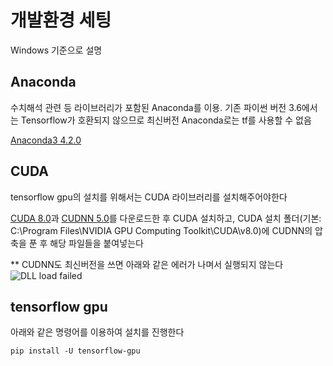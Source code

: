 # 개발환경 세팅

Windows 기준으로 설명

## Anaconda
수치해석 관련 등 라이브러리가 포함된 Anaconda를 이용. 기존 파이썬 버전 3.6에서는 Tensorflow가 호환되지 않으므로 최신버전 Anaconda로는 tf를 사용할 수 없음

[Anaconda3 4.2.0](https://repo.continuum.io/archive/Anaconda2-4.2.0-Windows-x86_64.exe)

## CUDA
tensorflow gpu의 설치를 위해서는 CUDA 라이브러리를 설치해주어야한다

[CUDA 8.0](https://developer.nvidia.com/compute/cuda/8.0/Prod2/network_installers/cuda_8.0.61_win10_network-exe)과 [CUDNN 5.0](https://developer.nvidia.com/rdp/cudnn-download#collapseTwo)를 다운로드한 후 CUDA 설치하고, CUDA 설치 폴더(기본: C:\Program Files\NVIDIA GPU Computing Toolkit\CUDA\v8.0)에 CUDNN의 압축을 푼 후 해당 파일들을 붙여넣는다

** CUDNN도 최신버전을 쓰면 아래와 같은 에러가 나며서 실행되지 않는다
![DLL load failed](http://i.imgur.com/3tYkPkm.png)

## tensorflow gpu
아래와 같은 명령어를 이용하여 설치를 진행한다

`
    pip install -U tensorflow-gpu
`